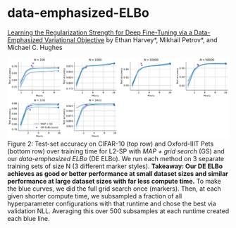 # data-emphasized-ELBo
[Learning the Regularization Strength for Deep Fine-Tuning via a Data-Emphasized Variational Objective]() by Ethan Harvey*, Mikhail Petrov*, and Michael C. Hughes

![Figure 2](./notebooks/computational_time_comparison.png)
Figure 2: Test-set accuracy on CIFAR-10 (top row) and Oxford-IIIT Pets (bottom row) over training time for L2-SP with *MAP + grid search* (GS) and our *data-emphasized ELBo* (DE ELBo). We run each method on 3 separate training sets of size N (3 different marker styles). **Takeaway: Our DE ELBo achieves as good or better performance at small dataset sizes and similar performance at large dataset sizes with far less compute time.** To make the blue curves, we did the full grid search once (markers). Then, at each given shorter compute time, we subsampled a fraction of all hyperparameter configurations with that runtime and chose the best via validation NLL. Averaging this over 500 subsamples at each runtime created each blue line.
